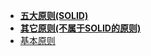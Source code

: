 - **[五大原则(SOLID)](./五大原则(SOLID)/📋目录.md)**
- **[其它原则(不属于SOLID的原则)](./其它原则(不属于SOLID的原则)/📋目录.md)**
- [基本原则](./基本原则.md)
